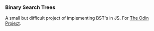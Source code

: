 ### Binary Search Trees

A small but difficult project of implementing BST's in JS. For [The Odin Project](https://www.theodinproject.com/lessons/javascript-binary-search-trees).
